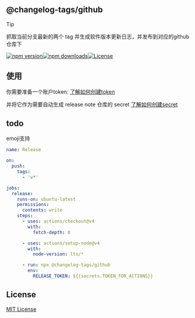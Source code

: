 ## @changelog-tags/github

> [!TIP]
> 抓取当前分支最新的两个 tag 并生成软件版本更新日志，并发布到对应的github仓库下

[![npm version][npm-version-src]][npm-package-href][![npm downloads][npm-monthly-downloads-src]][npm-monthly-downloads-href][![License][license-src]][npm-package-href]

## 使用

你需要准备一个账户token: [了解如何创建token](https://github.com/settings/tokens)

并将它作为需要自动生成 release note 仓库的 secret [了解如何创建secret](https://docs.github.com/zh/actions/security-guides/using-secrets-in-github-actions)

## todo

emoji支持

```yml
name: Release

on:
  push:
    tags:
      - 'v*'

jobs:
  release:
    runs-on: ubuntu-latest
    permissions:
      contents: write
    steps:
      - uses: actions/checkout@v4
        with:
          fetch-depth: 0

      - uses: actions/setup-node@v4
        with:
          node-version: lts/*

      - run: npx @changelog-tags/github
        env:
          RELEASE_TOKEN: ${{secrets.TOKEN_FOR_ACTIONS}}
```

## License

[MIT License](./LICENSE)

<!-- Badges -->

[npm-package-href]: https://npmjs.com/package/@changelog-tags/github
[npm-monthly-downloads-src]: https://img.shields.io/npm/dm/@changelog-tags/github.svg?style=flat-square
[npm-monthly-downloads-href]: http://npm-stat.com/charts.html?package=@changelog-tags/github&from=2024-03-16
[npm-version-src]: https://img.shields.io/npm/v/@changelog-tags/github/latest.svg?style=flat-square
[license-src]: https://img.shields.io/npm/l/@changelog-tags/github.svg?style=flat-square
